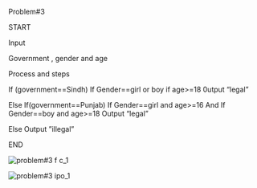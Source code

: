 Problem#3

START

Input

Government , gender and age

Process and steps

If (government==Sindh) 
   If Gender==girl or boy  if age>=18
        0utput “legal”
        
Else If(government==Punjab)
     If Gender==girl and age>=16  And If Gender==boy and age>=18
      Output “legal”

Else
Output ”illegal”

END 


![problem#3 f c_1](https://github.com/user-attachments/assets/4037a288-be73-4a64-beab-a80812e26df3)

![problem#3 ipo_1](https://github.com/user-attachments/assets/620546e9-dda7-4610-a859-adf72fbbacbe)

